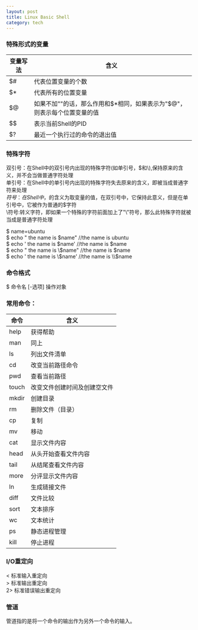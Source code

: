 ```yaml
---
layout: post
title: Linux Basic Shell
category: tech
---
```

### 特殊形式的变量  

| 变量写法 | 含义 |  
|---|-----|  
| $#  | 代表位置变量的个数   |  
| $*  | 代表所有的位置变量    |  
| $@  | 如果不加""的话，那么作用和$*相同，如果表示为"$@"，则表示每个位置变量的值    |  
| $$  | 表示当前Shell的PID    |  
| $?  | 最近一个执行过的命令的退出值    |  

### 特殊字符
双引号：在Shell中的双引号内出现的特殊字符(如单引号，$和\\),保持原来的含义，并不会当做普通字符处理  
单引号：在Shell中的单引号内出现的特殊字符失去原来的含义，即被当成普通字符来处理  
$符号：在Shell中，$的含义为取变量的值，在双引号中，它保持此意义，但是在单引号中，它被作为普通的$字符  
\\符号:转义字符，即如果一个特殊的字符前面加上了"\\"符号，那么此特殊字符就被当成是普通字符处理  

$ name=ubuntu  
$ echo " the name is $name"    //the name is ubuntu  
$ echo ' the name is $name'    //the name is $name  
$ echo " the name is \\$name"    //the name is $name  
$ echo ' the name is \\$name'    //the name is \\$name  

### 命令格式
$ 命令名 [-选项] 操作对象  

### 常用命令：  

| 命令 | 含义 |  
|---|-----|  
| help  | 获得帮助   |  
| man  | 同上    |  
| ls  | 列出文件清单    |  
| cd  | 改变当前路径命令    |  
| pwd  | 查看当前路径    |  
|touch  | 改变文件创建时间及创建空文件  |  
|mkdir  | 创建目录  |  
|rm |  删除文件（目录）  |  
|cp |  复制  |  
|mv |  移动  |  
|cat  | 显示文件内容  |  
|head |  从头开始查看文件内容  |  
|tail |  从结尾查看文件内容  |  
|more |  分评显示文件内容  |  
|ln |  生成链接文件  |  
|diff |  文件比较  |  
|sort |  文本排序  |  
|wc |  文本统计  |  
|ps | 静态进程管理  |  
|kill |  停止进程  |  


### I/O重定向  
< 标准输入重定向  
\> 标准输出重定向  
2> 标准错误输出重定向  


### 管道
管道指的是将一个命令的输出作为另外一个命令的输入。  
